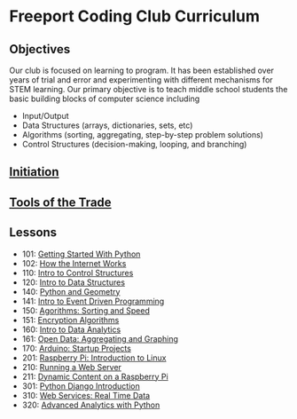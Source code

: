 # Freeport Coding Club Curriculum

## Objectives
Our club is focused on learning to program. It has been established over
years of trial and error and experimenting with different mechanisms for
STEM learning. Our primary objective is to teach middle school students
the basic building blocks of computer science including
- Input/Output
- Data Structures (arrays, dictionaries, sets, etc)
- Algorithms (sorting, aggregating, step-by-step problem solutions)
- Control Structures (decision-making, looping, and branching)

## [Initiation](initiation.md)
## [Tools of the Trade](tools.md)
## Lessons
*   101:  [Getting Started With Python](101.md)
*   102:  [How the Internet Works](102.md)
*   110:  [Intro to Control Structures](110.md)
*   120:  [Intro to Data Structures](120.md)
*   140:  [Python and Geometry](140.md)
*   141:  [Intro to Event Driven Programming](141.md)
*   150:  [Agorithms:  Sorting and Speed](#)
*   151:  [Encryption Algorithms](#)
*   160:  [Intro to Data Analytics](#)
*   161:  [Open Data:  Aggregating and Graphing](#)
*   170:  [Arduino: Startup Projects](#)
*   201:  [Raspberry Pi:  Introduction to Linux](#)
*   210:  [Running a Web Server](#)
*   211:  [Dynamic Content on a Raspberry Pi](#)
*   301:  [Python Django Introduction](#)
*   310:  [Web Services:  Real Time Data](#)
*   320:  [Advanced Analytics with Python](#)
